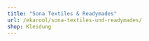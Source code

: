 ```yaml
---
title: "Sona Textiles & Readymades"
url: /ekarool/sona-textiles-und-readymades/
shop: Kleidung
---
```

